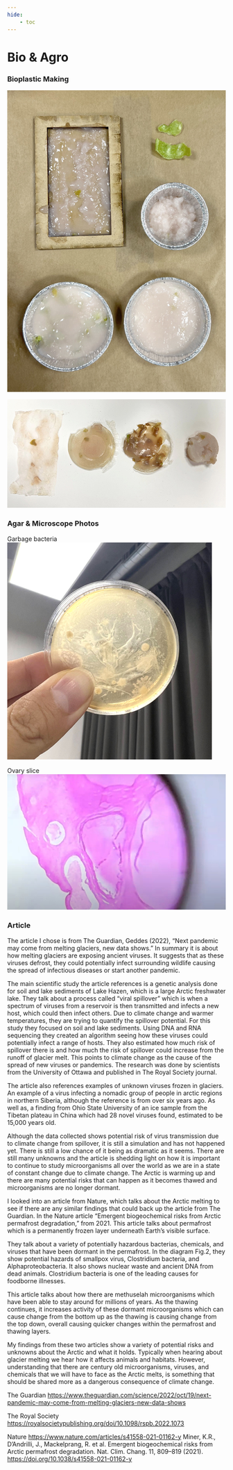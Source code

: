 ```yaml
---
hide:
    - toc
---
```


# Bio & Agro

### Bioplastic Making
![bioplastics](../images/1Term/4_Bio%26Agro/bioplastics.jpg)

![bioplastic2](../images/1Term/4_Bio%26Agro/bioplastic2.jpg)

### Agar & Microscope Photos
Garbage bacteria
![garbageagar](../images/1Term/4_Bio%26Agro/garbageagar.jpg)

Ovary slice
![ovary](../images/1Term/4_Bio%26Agro/ovary.jpg)


###   Article
The article I chose is from The Guardian, Geddes (2022), “Next pandemic may come from melting glaciers, new data shows.” In summary it is about how melting glaciers are exposing ancient viruses. It suggests that as these viruses defrost, they could potentially infect surrounding wildlife causing the spread of infectious diseases or start another pandemic. 

The main scientific study the article references is a genetic analysis done for soil and lake sediments of Lake Hazen, which is a large Arctic freshwater lake. They talk about a process called “viral spillover” which is when a spectrum of viruses from a reservoir is then transmitted and infects a new host, which could then infect others. Due to climate change and warmer temperatures, they are trying to quantify the spillover potential. For this study they focused on soil and lake sediments. Using DNA and RNA sequencing they created an algorithm seeing how these viruses could potentially infect a range of hosts. They also estimated how much risk of spillover there is and how much the risk of spillover could increase from the runoff of glacier melt. This points to climate change as the cause of the spread of new viruses or pandemics. The research was done by scientists from the University of Ottawa and published in The Royal Society journal. 

The article also references examples of unknown viruses frozen in glaciers. An example of a virus infecting a nomadic group of people in arctic regions in northern Siberia, although the reference is from over six years ago. As well as, a finding from Ohio State University of an ice sample from the Tibetan plateau in China which had 28 novel viruses found, estimated to be 15,000 years old. 

Although the data collected shows potential risk of virus transmission due to climate change from spillover, it is still a simulation and has not happened yet. There is still a low chance of it being as dramatic as it seems. There are still many unknowns and the article is shedding light on how it is important to continue to study microorganisms all over the world as we are in a state of constant change due to climate change. The Arctic is warming up and there are many potential risks that can happen as it becomes thawed and microorganisms are no longer dormant. 

I looked into an article from Nature, which talks about the Arctic melting to see if there are any similar findings that could back up the article from The Guardian. In the Nature article “Emergent biogeochemical risks from Arctic permafrost degradation,” from 2021. This article talks about permafrost which is a permanently frozen layer underneath Earth’s visible surface. 

They talk about a variety of potentially hazardous bacterias, chemicals, and viruses that have been dormant in the permafrost. In the diagram Fig.2, they show potential hazards of smallpox virus, Clostridium bacteria, and Alphaproteobacteria. It also shows nuclear waste and ancient DNA from dead animals. Clostridium bacteria is one of the leading causes for foodborne illnesses. 

This article talks about how there are methuselah microorganisms which have been able to stay around for millions of years. As the thawing continues, it increases activity of these dormant microorganisms which can cause change from the bottom up as the thawing is causing change from the top down, overall causing quicker changes within the permafrost and thawing layers. 

My findings from these two articles show a variety of potential risks and unknowns about the Arctic and what it holds. Typically when hearing about glacier melting we hear how it affects animals and habitats. However, understanding that there are century old microorganisms, viruses, and chemicals that we will have to face as the Arctic melts, is something that should be shared more as a dangerous consequence of climate change.

The Guardian
https://www.theguardian.com/science/2022/oct/19/next-pandemic-may-come-from-melting-glaciers-new-data-shows

The Royal Society 
https://royalsocietypublishing.org/doi/10.1098/rspb.2022.1073

Nature
https://www.nature.com/articles/s41558-021-01162-y
Miner, K.R., D’Andrilli, J., Mackelprang, R. et al. Emergent biogeochemical risks from Arctic permafrost degradation. Nat. Clim. Chang. 11, 809–819 (2021). https://doi.org/10.1038/s41558-021-01162-y

